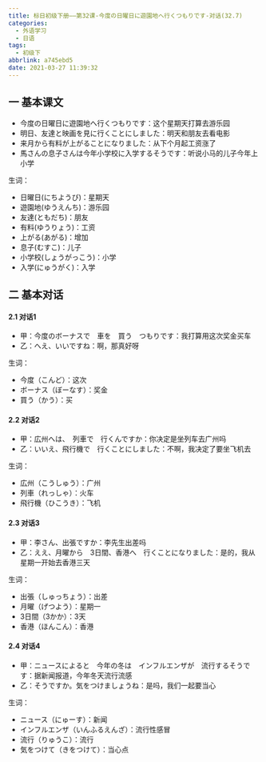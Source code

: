 ```yaml
---
title: 标日初级下册——第32课-今度の日曜日に遊園地へ行くつもりです-对话(32.7)
categories:
  - 外语学习
  - 日语
tags:
  - 初级下
abbrlink: a745ebd5
date: 2021-03-27 11:39:32
---
```

## 一 基本课文

* 今度の日曜日に遊園地へ行くつもりです：这个星期天打算去游乐园
* 明日、友達と映画を見に行くことにしました：明天和朋友去看电影
* 来月から有料が上がることになりました：从下个月起工资涨了
* 馬さんの息子さんは今年小学校に入学するそうです：听说小马的儿子今年上小学

<!--more-->

生词：

* 日曜日(にちようび)：星期天
* 遊園地(ゆうえんち)：游乐园
* 友達(ともだち)：朋友
* 有料(ゆうりょう)：工资
* 上がる(あがる)：增加
* 息子(むすこ)：儿子
* 小学校(しょうがっこう)：小学
* 入学(にゅうがく)：入学

## 二 基本对话

#### 2.1 对话1

* 甲：今度のボーナスで　車を　買う　つもりです：我打算用这次奖金买车
* 乙：へえ、いいですね：啊，那真好呀

生词：

* 今度（こんど）：这次
* ボーナス（ぼーなす）：奖金
* 買う（かう）：买

####  2.2 对话2

* 甲：広州へは、　列車で　行くんですか：你决定是坐列车去广州吗
* 乙：いいえ、飛行機で　行くことにしました：不啊，我决定了要坐飞机去

生词：

* 広州（こうしゅう）：广州
* 列車（れっしゃ）：火车
* 飛行機（ひこうき）：飞机

#### 2.3 对话3

* 甲：李さん、出張ですか：李先生出差吗
* 乙：ええ、月曜から　3日間、香港へ　行くことになりました：是的，我从星期一开始去香港三天

生词：

* 出張（しゅっちょう）：出差
* 月曜（げつよう）：星期一
* 3日間（3かか）：3天
* 香港（ほんこん）：香港

#### 2.4 对话4

* 甲：ニュースによると　今年の冬は　インフルエンザが　流行するそうです：据新闻报道，今年冬天流行流感
* 乙：そうですか。気をつけましょうね：是吗，我们一起要当心

生词：

* ニュース（にゅーす）：新闻
* インフルエンザ（いんふるえんざ）：流行性感冒
* 流行（りゅうこ）：流行
* 気をつけて（きをつけて）：当心点
